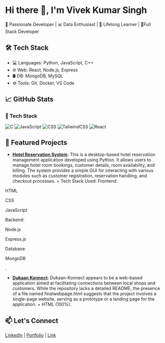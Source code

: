 # Hi there 👋, I'm Vivek Kumar Singh
🚀 Passionate Developer | 📊 Data Enthusiast | 🧠 Lifelong Learner | 👑Full Stack Developer 

## 🛠️ Tech Stack
- 💻 Languages: Python, JavaScript, C++
- 🌐 Web: React, Node.js, Express
- 🛢️ DB: MongoDB, MySQL
- ⚙️ Tools: Git, Docker, VS Code

## 📈 GitHub Stats
### 🧠 Tech Stack
![C](https://img.shields.io/badge/C-70%2B%25-blue?logo=c)
![JavaScript](https://img.shields.io/badge/JavaScript-75%2B%25-yellow?logo=javascript)
![CSS](https://img.shields.io/badge/CSS-80%2B%25-blue?logo=css3&logoColor=white)
![TailwindCSS](https://img.shields.io/badge/TailwindCSS-75%2B%25-38bdf8?logo=tailwind-css&logoColor=white)
![React](https://img.shields.io/badge/React-70%2B%25-61dafb?logo=react&logoColor=black)

## 📂 Featured Projects
- **[Hotel Reservation System](https://github.com/viveks-002/HOTEL_RESERVATION_MANAGMENT)**: This is a desktop-based hotel reservation management application developed using Python. It allows users to manage hotel room bookings, customer details, room availability, and billing. The system provides a simple GUI for interacting with various modules such as customer registration, reservation handling, and checkout processes. +  Tech Stack Used:
Frontend:

HTML

CSS

JavaScript

Backend:

Node.js

Express.js

Database:

MongoDB

.
- **[Dukaan Konnect](https://github.com/viveks-002/Dukaan-Konnect)**: Dukaan-Konnect appears to be a web-based application aimed at facilitating connections between local shops and customers. While the repository lacks a detailed README, the presence of a file named finalwebpage.html suggests that the project involves a single-page website, serving as a prototype or a landing page for the application. + HTML (100%).

## 📫 Let's Connect
[LinkedIn](https://www.linkedin.com/in/vivek-kumar-singh-01375829a/) | [Portfolio](https://github.com/viveks-002) | [Link](#)

